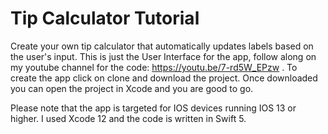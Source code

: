 # Tip Calculator Tutorial


Create your own tip calculator that automatically updates labels based on the user's input. This is just the User Interface for the app, 
follow along on my youtube channel for the code: https://youtu.be/7-rd5W_EPzw . To create the app click on clone and download the project. 
Once downloaded you can open the project in Xcode and you are good to go.

Please note that the app is targeted for IOS devices running IOS 13 or higher. I used Xcode 12 and the code is written in Swift 5.
